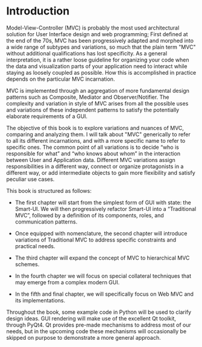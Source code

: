
# Introduction

Model-View-Controller (MVC) is probably the most used architectural solution
for User Interface design and web programming; First defined at the end of the
70s, MVC has been progressively adapted and morphed into a wide range of
subtypes and variations, so much that the plain term "MVC" without additional
qualifications has lost specificity. As a general interpretation, it is a
rather loose guideline for organizing your code when the data and visualization
parts of your application need to interact while staying as loosely coupled as
possible. How this is accomplished in practice depends on the particular MVC
incarnation.

MVC is implemented through an aggregation of more fundamental design patterns
such as Composite, Mediator and Observer/Notifier. The complexity and variation
in style of MVC arises from all the possible uses and variations of these
independent patterns to satisfy the potentially elaborate requirements of a
GUI. 

The objective of this book is to explore variations and nuances of MVC,
comparing and analyzing them. I will talk about "MVC" generically to refer to
all its different incarnations, and with a more specific name to refer to
specific ones. The common point of all variations is to decide “who is
responsible for what” and “who knows about whom” in the interaction between
User and Application data. Different MVC variations assign responsibilities in
a different way, connect or organize protagonists in a different way, or add
intermediate objects to gain more flexibility and satisfy peculiar use cases.

This book is structured as follows:

- The first chapter will start from the simplest form of GUI with state: the
  Smart-UI. We will then progressively refactor Smart-UI into a
  “Traditional MVC”, followed by a definition of its components, roles,
  and communication patterns.

- Once equipped with nomenclature, the second chapter will introduce
  variations of Traditional MVC to address specific constraints and
  practical needs.

- The third chapter will expand the concept of MVC to hierarchical MVC schemes.

- In the fourth chapter we will focus on special collateral techniques that
  may emerge from a complex modern GUI.

- In the fifth and final chapter, we will specifically focus on Web MVC and
  its implementations.

Throughout the book, some example code in Python will be used to clarify design
ideas. GUI rendering will make use of the excellent Qt toolkit, through PyQt4.
Qt provides pre-made mechanisms to address most of our needs, but in the
upcoming code these mechanisms will occasionally be skipped on purpose to
demonstrate a more general approach.


